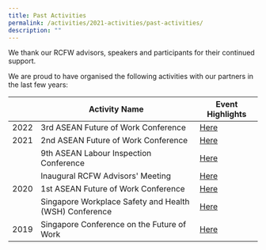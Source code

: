 ```yaml
---
title: Past Activities
permalink: /activities/2021-activities/past-activities/
description: ""
---
```

We thank our RCFW advisors, speakers and participants for their continued support. 

We are proud to have organised the following activities with our partners in the last few years:

|  | Activity Name | Event Highlights |
| -------- | -------- | -------- |
| 2022     | 3rd ASEAN Future of Work Conference | [Here](/event-archives/asean-fow-2022/) |
| 2021     | 2nd ASEAN Future of Work Conference | [Here](/event-archives/asean-fow-2021/) |
|  | 9th ASEAN Labour Inspection Conference |[Here](/event-archives/9th-alic/) |
|  | Inaugural RCFW Advisors' Meeting | [Here](/event-archives/inaugural-advisors-meeting/) |
| 2020 | 1st ASEAN Future of Work Conference | [Here](/event-archives/asean-fow-2020/) |
|  | Singapore Workplace Safety and Health (WSH) Conference | [Here](/event-archives/wsh-conference-2020/) |
| 2019 | Singapore Conference on the Future of Work | [Here](/event-archives/fow-conference-2019/) |